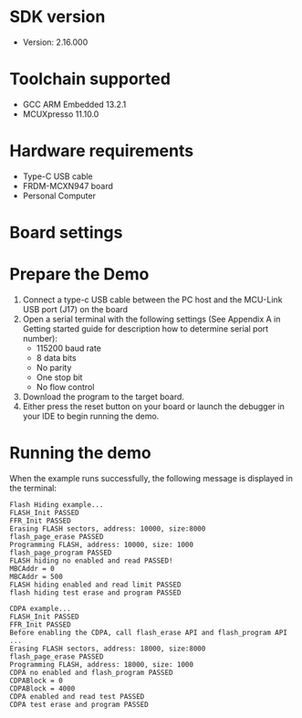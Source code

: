 
SDK version
===========
- Version: 2.16.000

Toolchain supported
===================
- GCC ARM Embedded  13.2.1
- MCUXpresso  11.10.0

Hardware requirements
=====================
- Type-C USB cable
- FRDM-MCXN947 board
- Personal Computer

Board settings
==============

Prepare the Demo
================
1.  Connect a type-c USB cable between the PC host and the MCU-Link USB port (J17) on the board
2.  Open a serial terminal with the following settings (See Appendix A in Getting started guide for description how to determine serial port number):
    - 115200 baud rate
    - 8 data bits
    - No parity
    - One stop bit
    - No flow control
3.  Download the program to the target board.
4.  Either press the reset button on your board or launch the debugger in your IDE to begin running the demo.

Running the demo
================

When the example runs successfully, the following message is displayed in the terminal:

```
Flash Hiding example...
FLASH_Init PASSED
FFR_Init PASSED
Erasing FLASH sectors, address: 10000, size:8000
flash_page_erase PASSED
Programming FLASH, address: 10000, size: 1000
flash_page_program PASSED
FLASH hiding no enabled and read PASSED!
MBCAddr = 0
MBCAddr = 500
FLASH hiding enabled and read limit PASSED
flash hiding test erase and program PASSED

CDPA example...
FLASH_Init PASSED
FFR_Init PASSED
Before enabling the CDPA, call flash_erase API and flash_program API ...
Erasing FLASH sectors, address: 18000, size:8000
flash_page_erase PASSED
Programming FLASH, address: 18000, size: 1000
CDPA no enabled and flash_program PASSED
CDPABlock = 0
CDPABlock = 4000
CDPA enabled and read test PASSED
CDPA test erase and program PASSED
```

